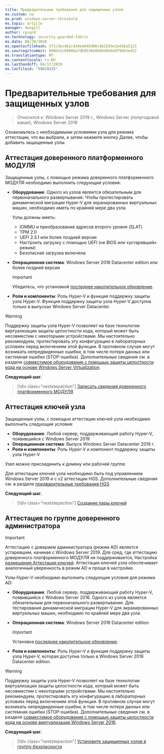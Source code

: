 ```yaml
---
title: Предварительные требования для защищенных узлов
ms.custom: na
ms.prod: windows-server-threshold
ms.topic: article
manager: dongill
author: rpsqrd
ms.technology: security-guarded-fabric
ms.date: 08/29/2018
ms.openlocfilehash: 5f2c3ec4b2c434ea945d86c4b1593e2e416a5123
ms.sourcegitcommit: 0d0b32c8986ba7db9536e0b8648d4ddf9b03e452
ms.translationtype: MT
ms.contentlocale: ru-RU
ms.lasthandoff: 04/17/2019
ms.locfileid: "59819235"
---
```

# <a name="prerequisites-for-guarded-hosts"></a>Предварительные требования для защищенных узлов

>Относится к: Windows Server 2019 г., Windows Server (полугодовой канал), Windows Server 2016

Ознакомьтесь с необходимыми условиями узла для режима аттестации, что вы выбрали, а затем нажмите кнопку Далее, чтобы добавить защищенные узлы.

## <a name="tpm-trusted-attestation"></a>Аттестация доверенного платформенного МОДУЛЯ

Защищенные узлы, с помощью режима доверенного платформенного МОДУЛЯ необходимо выполнить следующие условия:

-   **Оборудование**: Одного из узлов является обязательным для первоначального развертывания. Чтобы протестировать динамической миграции Hyper-V для экранированных виртуальных машин, необходимо иметь по крайней мере два узла.

    Узлы должны иметь:
    
    - IOMMU и преобразование адресов второго уровня (SLAT)
    - TPM 2.0
    - UEFI 2.3.1 или более поздней версии
    - Настроить загрузку с помощью UEFI (не BIOS или «устаревший» режим)
    - Безопасная загрузка включена
        
-   **Операционная система**: Windows Server 2016 Datacenter edition или более поздней версии

    > [!IMPORTANT]
    > Убедитесь, что установкой [последнее накопительное обновление](https://support.microsoft.com/help/4000825/windows-10-and-windows-server-2016-update-history).  

-   **Роли и компоненты**: Роль Hyper-V и функция поддержку защиты узла Hyper-V. Функция поддержку защиты узла Hyper-V доступна только в выпусках Windows Server Datacenter. 

> [!WARNING]
> Поддержку защиты узла Hyper-V позволяет на базе технологии виртуализации защиты целостности кода, который может быть несовместим с некоторыми устройствами. Мы настоятельно рекомендуем, протестировать эту конфигурацию в лабораторных условиях перед включением этой функции. В противном случае могут возникать непредвиденные ошибки, в том числе потеря данных или системная ошибки (STOP-ошибка). Дополнительные сведения см. в разделе [совместимое оборудование с помощью защиты целостности кода на основе Windows Server Virtualization](guarded-fabric-compatible-hardware-with-virtualization-based-protection-of-code-integrity.md).

**Следующий шаг.** 
>[!div class="nextstepaction"]
[Записать сведения доверенного платформенного МОДУЛЯ](guarded-fabric-tpm-trusted-attestation-capturing-hardware.md)

## <a name="host-key-attestation"></a>Аттестация ключей узла

Защищенные узлы, с помощью аттестации ключей узла необходимо выполнить следующие условия:

- **Оборудование**: Любой сервер, поддерживающий работу Hyper-V, появившийся с Windows Server 2019
- **Операционная система**: Выпуск Windows Server Datacenter 2019 г.
- **Роли и компоненты**: Роль Hyper-V и компонент поддержку защиты узла Hyper-V 

Узел можно присоединить к домену или рабочей группе. 

Для аттестации ключей узла необходимо быть под управлением Windows Server 2019 и с v2 аттестации HGS. Дополнительные сведения см. в разделе [предварительные требования HGS](guarded-fabric-prepare-for-hgs.md#prerequisites). 

**Следующий шаг.** 
>[!div class="nextstepaction"]
[Создание пары ключей](guarded-fabric-create-host-key.md)

## <a name="admin-trusted-attestation"></a>Аттестация по группе доверенного администратора

>[!IMPORTANT]
>Аттестацию с доверием администратора (режим AD) является устаревшим, начиная с Windows Server 2019. Для сред, где аттестацию доверенного платформенного МОДУЛЯ не поддерживается, Настройка [размещения Аттестация ключей](#host-key-attestation). Аттестация ключей узла обеспечивает аналогичный уверенность в режим AD и проще в настройке. 

Узлы Hyper-V необходимо выполнить следующие условия для режима AD:

-   **Оборудование**: Любой сервер, поддерживающий работу Hyper-V, появившийся с Windows Server 2016. Одного из узлов является обязательным для первоначального развертывания. Для тестирования динамической миграции Hyper-V для экранированных виртуальных машин, необходимо по крайней мере два узла.

-   **Операционная система**: Windows Server 2016 Datacenter edition

    > [!IMPORTANT]
    > Установка [последнее накопительное обновление](https://support.microsoft.com/help/4000825/windows-10-and-windows-server-2016-update-history).

-   **Роли и компоненты**: Роль Hyper-V и функция поддержку защиты узла Hyper-V, которая доступна только в Windows Server 2016 Datacenter edition. 

> [!WARNING]
> Поддержку защиты узла Hyper-V позволяет на базе технологии виртуализации защиты целостности кода, который может быть несовместим с некоторыми устройствами. Мы настоятельно рекомендуем, протестировать эту конфигурацию в лабораторных условиях перед включением этой функции. В противном случае могут возникать непредвиденные ошибки, в том числе потеря данных или системная ошибки (STOP-ошибка). Дополнительные сведения см. в разделе [совместимое оборудование с помощью защиты целостности кода на основе виртуализации Windows Server 2016](guarded-fabric-compatible-hardware-with-virtualization-based-protection-of-code-integrity.md).

**Следующий шаг.** 
>[!div class="nextstepaction"]
[Установите защищенных узлов в группу безопасности](guarded-fabric-admin-trusted-attestation-creating-a-security-group.md)